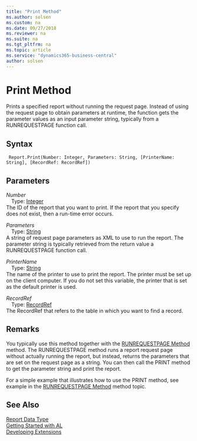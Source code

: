 ```yaml
---
title: "Print Method"
ms.author: solsen
ms.custom: na
ms.date: 09/27/2018
ms.reviewer: na
ms.suite: na
ms.tgt_pltfrm: na
ms.topic: article
ms.service: "dynamics365-business-central"
author: solsen
---
```

[//]: # (START>DO_NOT_EDIT)
[//]: # (IMPORTANT:Do not edit any of the content between here and the END>DO_NOT_EDIT.)
[//]: # (Any modifications should be made in the .resx files in the ModernDev repo.)
# Print Method
Prints a specified report without running the request page. Instead of using the request page to obtain parameters at runtime, the function gets the parameter values as an input parameter string, typically from a RUNREQUESTPAGE function call.

## Syntax
```
 Report.Print(Number: Integer, Parameters: String, [PrinterName: String], [RecordRef: RecordRef])
```
## Parameters
*Number*  
&emsp;Type: [Integer](integer-data-type.md)  
The ID of the report that you want to print. If the report that you specify does not exist, then a run-time error occurs.
          
*Parameters*  
&emsp;Type: [String](string-data-type.md)  
A string of request page parameters as XML to use to run the report. The parameter string is typically retrieved from the return value a RUNREQUESTPAGE function call.
        
*PrinterName*  
&emsp;Type: [String](string-data-type.md)  
The name of the printer to use to print the report. The printer must be set up on the client computer. If you do not set this variable, the printer that is set as the default printer is used.
        
*RecordRef*  
&emsp;Type: [RecordRef](recordref-data-type.md)  
The RecordRef that refers to the table in which you want to find a record.  



[//]: # (IMPORTANT: END>DO_NOT_EDIT)

## Remarks  
 You typically use this method together with the [RUNREQUESTPAGE Method](devenv-RUNREQUESTPAGE-Method.md) method. The RUNREQUESTPAGE method runs a report request page without actually running the report, but instead, returns the parameters that are set on the request page as a string. You can then call the PRINT method to get the parameter string and print the report.  

 For a simple example that illustrates how to use the PRINT method, see example in the [RUNREQUESTPAGE Method](devenv-RUNREQUESTPAGE-Method.md) method topic.  

## See Also
[Report Data Type](report-data-type.md)  
[Getting Started with AL](../devenv-get-started.md)  
[Developing Extensions](../devenv-dev-overview.md)
